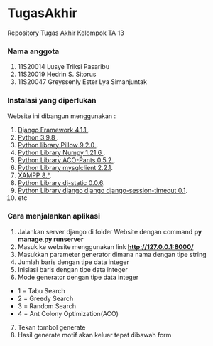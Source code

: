 # TugasAkhir
Repository Tugas Akhir Kelompok TA 13

### Nama anggota
1. 11S20014 Lusye Triksi Pasaribu
2. 11S20019 Hedrin S. Sitorus
3. 11S20047 Greyssenly Ester Lya Simanjuntak


### Instalasi yang diperlukan
Website ini dibangun menggunakan :
1. [Django Framework 4.1.1 ](https://www.djangoproject.com/download/).
2. [Python 3.9.8 ](https://www.python.org/downloads/).
3. [Python library Pillow 9.2.0 ](https://pillow.readthedocs.io/en/stable/installation.html).
4. [Python Library Numpy 1.21.6 ](https://numpy.org/install/).
5. [Python Library ACO-Pants 0.5.2 ](https://pypi.org/project/ACO-Pants/).
6. [Python Library mysqlclient 2.2.1](https://pypi.org/project/mysqlclient/).
7. [XAMPP 8.*](https://www.apachefriends.org/download.html).
8. [Python Library dj-static 0.0.6](https://github.com/heroku-python/dj-static).
9. [Python Library django django django-session-timeout 0.1](https://pypi.org/project/django-session-timeout/).
10. etc


### Cara menjalankan aplikasi
1. Jalankan server django di folder Website dengan command **py manage.py runserver**
2. Masuk ke website menggunakan link **http://127.0.0.1:8000/**
3. Masukkan parameter generator dimana nama dengan tipe string
4. Jumlah baris dengan tipe data integer
5. Inisiasi baris dengan tipe data integer
6. Mode generator dengan tipe data integer 
- 1 = Tabu Search
- 2 = Greedy Search
- 3 = Random Search
- 4 = Ant Colony Optimization(ACO)
7. Tekan tombol generate
8. Hasil generate motif akan keluar tepat dibawah form
